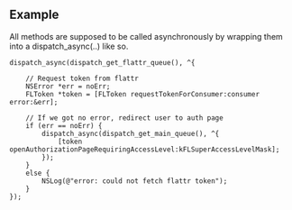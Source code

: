 ## Example

All methods are supposed to be called asynchronously by wrapping them into a dispatch_async(..) like so.

	dispatch_async(dispatch_get_flattr_queue(), ^{
		
		// Request token from flattr
		NSError *err = noErr;
		FLToken *token = [FLToken requestTokenForConsumer:consumer error:&err];
		
		// If we got no error, redirect user to auth page
		if (err == noErr) {
			dispatch_async(dispatch_get_main_queue(), ^{
				[token openAuthorizationPageRequiringAccessLevel:kFLSuperAccessLevelMask];
			});
		}
		else {
			NSLog(@"error: could not fetch flattr token");
		}
	});